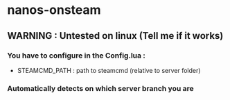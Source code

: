 # nanos-onsteam

## WARNING : Untested on linux (Tell me if it works)

### You have to configure in the Config.lua : 
* STEAMCMD_PATH : path to steamcmd (relative to server folder)

### Automatically detects on which server branch you are
